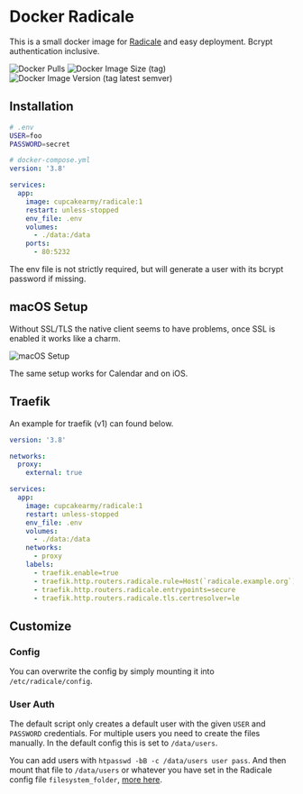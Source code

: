 # Docker Radicale

This is a small docker image for [Radicale](https://github.com/Kozea/Radicale) and easy deployment. Bcrypt authentication inclusive.

![Docker Pulls](https://img.shields.io/docker/pulls/cupcakearmy/radicale?style=flat-square)
![Docker Image Size (tag)](https://img.shields.io/docker/image-size/cupcakearmy/radicale/latest?style=flat-square)
![Docker Image Version (tag latest semver)](https://img.shields.io/docker/v/cupcakearmy/radicale/latest?style=flat-square)

## Installation

```sh
# .env
USER=foo
PASSWORD=secret
```

```yaml
# docker-compose.yml
version: '3.8'

services:
  app:
    image: cupcakearmy/radicale:1
    restart: unless-stopped
    env_file: .env
    volumes:
      - ./data:/data
    ports:
      - 80:5232
```

The env file is not strictly required, but will generate a user with its bcrypt password if missing.

## macOS Setup

Without SSL/TLS the native client seems to have problems, once SSL is enabled it works like a charm.

![macOS Setup](.github/macOS.png)

The same setup works for Calendar and on iOS.

## Traefik

An example for traefik (v1) can found below.

```yaml
version: '3.8'

networks:
  proxy:
    external: true

services:
  app:
    image: cupcakearmy/radicale:1
    restart: unless-stopped
    env_file: .env
    volumes:
      - ./data:/data
    networks:
      - proxy
    labels:
      - traefik.enable=true
      - traefik.http.routers.radicale.rule=Host(`radicale.example.org`)
      - traefik.http.routers.radicale.entrypoints=secure
      - traefik.http.routers.radicale.tls.certresolver=le
```

## Customize

### Config

You can overwrite the config by simply mounting it into `/etc/radicale/config`.

### User Auth

The default script only creates a default user with the given `USER` and `PASSWORD` credentials. For multiple users you need to create the files manually. In the default config this is set to `/data/users`.

You can add users with `htpasswd -bB -c /data/users user pass`. And then mount that file to `/data/users` or whatever you have set in the Radicale config file `filesystem_folder`, [more here](https://radicale.org/3.0.html#documentation/configuration/auth/htpasswd_filename).
